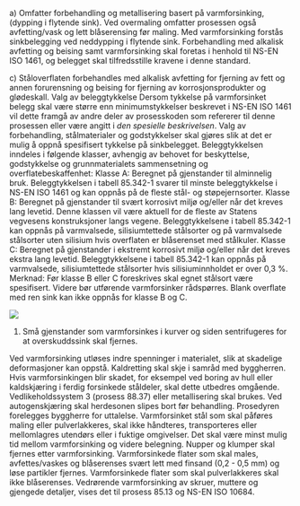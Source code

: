 a) Omfatter forbehandling og metallisering basert på varmforsinking, (dypping i flytende sink). Ved overmaling omfatter prosessen også avfetting/vask og lett blåserensing før maling.
Med varmforsinking forstås sinkbelegging ved neddypping i flytende sink. Forbehandling med alkalisk avfetting og beising samt varmforsinking skal foretas i henhold til NS-EN ISO 1461, og belegget skal tilfredsstille kravene i denne standard.

c) Ståloverflaten forbehandles med alkalisk avfetting for fjerning av fett og annen forurensning og beising for fjerning av korrosjonsprodukter og glødeskall.
Valg av beleggtykkelse
Dersom tykkelse på varmforsinket belegg skal være større enn minimumstykkelser beskrevet i NS-EN ISO 1461 vil dette framgå av andre deler av prosesskoden som refererer til denne prosessen eller være angitt i *den spesielle beskrivelsen*. Valg av forbehandling, stålmaterialer og godstykkelser skal gjøres slik at det er mulig å oppnå spesifisert tykkelse på sinkbelegget.
Beleggtykkelsen inndeles i følgende klasser, avhengig av behovet for beskyttelse, godstykkelse og grunnmaterialets sammensetning og overflatebeskaffenhet:
Klasse A:
Beregnet på gjenstander til alminnelig bruk. Beleggtykkelsen i tabell 85.342-1 svarer til minste beleggtykkelse i NS-EN ISO 1461 og kan oppnås på de fleste stål- og støpejernsorter.
Klasse B:
Beregnet på gjenstander til svært korrosivt miljø og/eller når det kreves lang levetid. Denne klassen vil være aktuell for de fleste av Statens vegvesens konstruksjoner langs vegene. Beleggtykkelsene i tabell 85.342-1 kan oppnås på varmvalsede, silisiumtettede stålsorter og på varmvalsede stålsorter uten silisium hvis overflaten er blåserenset med stålkuler.
Klasse C:
Beregnet på gjenstander i ekstremt korrosivt miljø og/eller når det kreves ekstra lang levetid. Beleggtykkelsene i tabell 85.342-1 kan oppnås på varmvalsede, silisiumtettede stålsorter hvis silisiuminnholdet er over 0,3 %.
Merknad:
Før klasse B eller C foreskrives skal egnet stålsort være spesifisert. Videre bør utførende varmforsinker rådspørres. Blank overflate med ren sink kan ikke oppnås for klasse B og C.

![](</85_342 1.png>)

1) Små gjenstander som varmforsinkes i kurver og siden sentrifugeres for at overskuddssink skal fjernes.

Ved varmforsinking utløses indre spenninger i materialet, slik at skadelige deformasjoner kan oppstå. Kaldretting skal skje i samråd med byggherren.
Hvis varmforsinkingen blir skadet, for eksempel ved boring av hull eller kaldskjæring i ferdig forsinkede ståldeler, skal dette utbedres omgående. Vedlikeholdssystem 3 (prosess 88.37) eller metallisering skal brukes. Ved autogenskjæring skal herdesonen slipes bort før behandling. Prosedyren forelegges byggherre for uttalelse.
Varmforsinket stål som skal påføres maling eller pulverlakkeres, skal ikke håndteres, transporteres eller mellomlagres utendørs eller i fuktige omgivelser. Det skal være minst mulig tid mellom varmforsinking og videre belegning.
Nupper og klumper skal fjernes etter varmforsinking. Varmforsinkede flater som skal males, avfettes/vaskes og blåserenses svært lett med finsand (0,2 - 0,5 mm) og løse partikler fjernes.
Varmforsinkede flater som skal pulverlakkeres skal ikke blåserenses.
Vedrørende varmforsinking av skruer, muttere og gjengede detaljer, vises det til prosess 85.13 og NS-EN ISO 10684.

